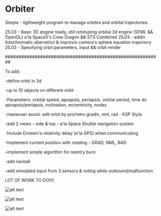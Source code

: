 # Orbiter
Simple - lightweight program to manage orbites and orbital trajectories.

25.03 - Basic 3D engine ready, still rototyping orbital 3d engine (SFML && OpenGL) a'la SpaceX's Crew Dragon && STS Combined
25.03 - addin fotochromatic aberration & improvin camera's sphere equation trajectory
25.03 - Specifying orbit parameters, input && orbit render




##########################################################

To add:

-define orbit in 3d

-up to 10 objects on different orbit 

-Parameters: orbital speed, apoapsis, periapsis, orbital period, time do apoapsis/periapsis, inclination, eccentricity, nodes

-manevuer assist: edit orbit by pro/retro gradin, nml, rad - KSP Style

-add 2 views - side & top - a'la Space Shuttle navigation system

-Include Einstein's relativity delay (a'la GPS) when communicating

-Implement current position with rotating - GRAD, NML, RAD

-implement simple algorithm for reentry burn

-add navball

-add simulated input from 3 sensors & voting while outbound/malfunction

LOT OF WORK TO DO!!!!

![alt text](https://user-images.githubusercontent.com/127039319/227714111-e87846cd-7121-42f2-86f3-ec5dd47b0008.png)

![alt text](https://user-images.githubusercontent.com/127039319/227675226-8856339c-bd17-401c-94c1-1688fc10a33f.jpg)

![alt text](https://user-images.githubusercontent.com/127039319/226501465-16664429-578d-4acc-ac39-a027a1e354b7.jpg)

